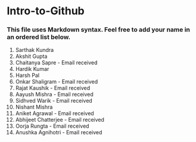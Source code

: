 # Intro-to-Github

### This file uses Markdown syntax. Feel free to add your name in an ordered list below.

1. Sarthak Kundra
2. Akshit Gupta
3. Chaitanya Sapre - Email received
4. Hardik Kumar
5. Harsh Pal
6. Onkar Shaligram - Email received
7. Rajat Kaushik - Email received
8. Aayush Mishra - Email received
9. Sidhved Warik - Email received
10. Nishant Mishra
11. Aniket Agrawal - Email received
12. Abhijeet Chatterjee - Email received
13. Oorja Rungta - Email received
14. Anushka Agnihotri - Email received
